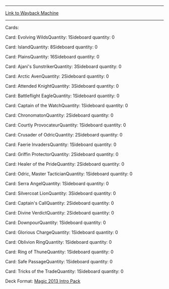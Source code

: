 
---
[Link to Wayback Machine](https://web.archive.org/web/20160221082418/http://magic.wizards.com/en/articles/decks/path-victory-2014-09-24)

[_metadata_:generator]:- "Drupal 7 (http://drupal.org)"
[_metadata_:node]:- "282866"
[_metadata_:publish_date]:- "2014-09-24"
[_metadata_:source]:- "article"
[_metadata_:title]:- "PATH TO VICTORY"
[_metadata_:wayback_capture_timestamp]:- "2016-02-21 08:24:18"
[_metadata_:wayback_raw_url]:- "https://web.archive.org/web/20160221082418id_/http://magic.wizards.com/en/articles/decks/path-victory-2014-09-24"
[_metadata_:wayback_url]:- "http://magic.wizards.com/en/articles/decks/path-victory-2014-09-24"
---





Cards: 

Card: Evolving WildsQuantity: 1Sideboard quantity: 0 



Card: IslandQuantity: 8Sideboard quantity: 0 



Card: PlainsQuantity: 16Sideboard quantity: 0 



Card: Ajani's SunstrikerQuantity: 3Sideboard quantity: 0 



Card: Arctic AvenQuantity: 2Sideboard quantity: 0 



Card: Attended KnightQuantity: 3Sideboard quantity: 0 



Card: Battleflight EagleQuantity: 1Sideboard quantity: 0 



Card: Captain of the WatchQuantity: 1Sideboard quantity: 0 



Card: ChronomatonQuantity: 2Sideboard quantity: 0 



Card: Courtly ProvocateurQuantity: 1Sideboard quantity: 0 



Card: Crusader of OdricQuantity: 2Sideboard quantity: 0 



Card: Faerie InvadersQuantity: 1Sideboard quantity: 0 



Card: Griffin ProtectorQuantity: 2Sideboard quantity: 0 



Card: Healer of the PrideQuantity: 2Sideboard quantity: 0 



Card: Odric, Master TacticianQuantity: 1Sideboard quantity: 0 



Card: Serra AngelQuantity: 1Sideboard quantity: 0 



Card: Silvercoat LionQuantity: 3Sideboard quantity: 0 



Card: Captain's CallQuantity: 2Sideboard quantity: 0 



Card: Divine VerdictQuantity: 2Sideboard quantity: 0 



Card: DownpourQuantity: 1Sideboard quantity: 0 



Card: Glorious ChargeQuantity: 1Sideboard quantity: 0 



Card: Oblivion RingQuantity: 1Sideboard quantity: 0 



Card: Ring of ThuneQuantity: 1Sideboard quantity: 0 



Card: Safe PassageQuantity: 1Sideboard quantity: 0 



Card: Tricks of the TradeQuantity: 1Sideboard quantity: 0 

Deck Format: [Magic 2013 Intro Pack](/en/deck-format/magic-2013-intro-pack)


 

 
